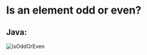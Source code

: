 # Is an element odd or even? 

## Java: 
![isOddOrEven](https://user-images.githubusercontent.com/109105989/202015158-6cc0b94a-f905-41d6-90e2-cc07594befb6.png)
